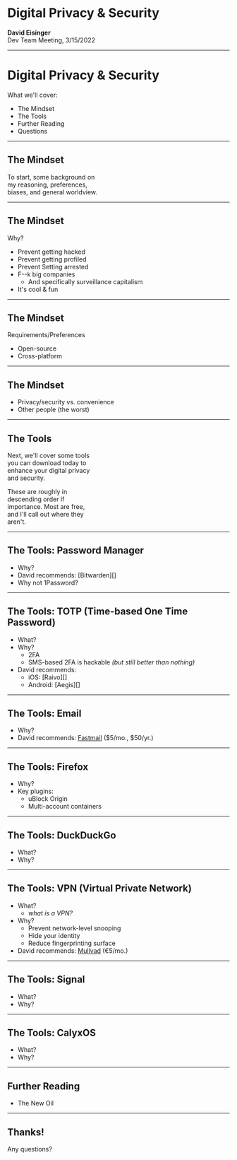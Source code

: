# Digital Privacy & Security

**David Eisinger**  
Dev Team Meeting, 3/15/2022

---

# Digital Privacy & Security

What we'll cover:

* The Mindset
* The Tools
* Further Reading
* Questions

---

## The Mindset

To start, some background on  
my reasoning, preferences,  
biases, and general worldview.

---

## The Mindset

Why?

* Prevent getting hacked
* Prevent getting profiled
* Prevent Setting arrested
* F--k big companies
  * And specifically surveillance capitalism
* It's cool & fun

---

## The Mindset

Requirements/Preferences

* Open-source
* Cross-platform

---

## The Mindset

* Privacy/security vs. convenience
* Other people (the worst)

---

## The Tools

Next, we'll cover some tools  
you  can download today to  
enhance your  digital privacy  
and security.

These are roughly in  
descending  order if  
importance. Most are free,  
and I'll call out where they  
aren't.

---

## The Tools: Password Manager

* Why?
* David recommends: [Bitwarden][]
* Why not 1Password?

---

## The Tools: TOTP (Time-based One Time Password)

* What?
* Why?
  * 2FA
  * SMS-based 2FA is hackable _(but still better than nothing)_
* David recommends:
  * iOS: [Raivo][]
  * Android: [Aegis][]

---

## The Tools: Email

* Why?
* David recommends: [Fastmail][2] ($5/mo., $50/yr.)

[2]: #
---

## The Tools: Firefox

* Why?
* Key plugins:
  * uBlock Origin
  * Multi-account containers

---

## The Tools: DuckDuckGo

* What?
* Why?

---

## The Tools: VPN (Virtual Private Network)

* What?
  * _what is a VPN?_
* Why?
  * Prevent network-level snooping
  * Hide your identity
  * Reduce fingerprinting surface
* David recommends: [Mullvad][1] (€5/mo.)

[1]: https://mullvad.net/en/

---

## The Tools: Signal

* What?
* Why?

---

## The Tools: CalyxOS

* What?
* Why?

---

## Further Reading

* The New Oil

---

## Thanks!

Any questions?
